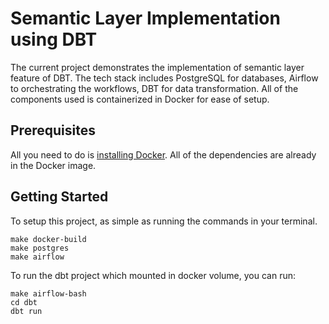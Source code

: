 # Semantic Layer Implementation using DBT

The current project demonstrates the implementation of semantic layer feature of DBT. The tech stack includes PostgreSQL for databases, Airflow to orchestrating the workflows, DBT for data transformation. All of the components used is containerized in Docker for ease of setup.

## Prerequisites

All you need to do is [installing Docker](https://docs.docker.com/engine/install/). All of the dependencies are already in the Docker image.

## Getting Started

To setup this project, as simple as running the commands in your terminal.
```
make docker-build
make postgres
make airflow
```

To run the dbt project which mounted in docker volume, you can run:
```
make airflow-bash
cd dbt
dbt run
```
